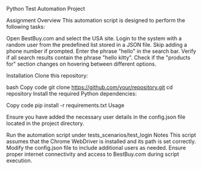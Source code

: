Python Test Automation Project

Assignment Overview
This automation script is designed to perform the following tasks:

Open BestBuy.com and select the USA site.
Login to the system with a random user from the predefined list stored in a JSON file.
Skip adding a phone number if prompted.
Enter the phrase "hello" in the search bar.
Verify if all search results contain the phrase "hello kitty".
Check if the "products for" section changes on hovering between different options.

Installation
Clone this repository:

bash
Copy code
git clone https://github.com/your/repository.git
cd repository
Install the required Python dependencies:

Copy code
pip install -r requirements.txt
Usage

Ensure you have added the necessary user details in the config.json file located in the project directory.

Run the automation script under tests_scenarios/test_login
Notes
This script assumes that the Chrome WebDriver is installed and its path is set correctly.
Modify the config.json file to include additional users as needed.
Ensure proper internet connectivity and access to BestBuy.com during script execution.